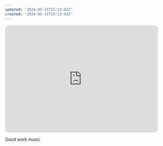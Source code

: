 ```yaml
---
updated: '2024-05-15T15:13:43Z'
created: '2024-05-15T15:13:43Z'
---
```

<iframe style="border-radius:12px" src="https://open.spotify.com/embed/album/0Dg1KwgmtUzeMQonDCUFhQ?utm_source=generator" width="100%" height="352" frameBorder="0" allowfullscreen="" allow="autoplay; clipboard-write; encrypted-media; fullscreen; picture-in-picture" loading="lazy"></iframe>

Good work music